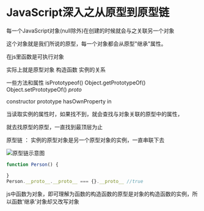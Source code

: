# JavaScript深入之从原型到原型链

每一个JavaScript对象(null除外)在创建的时候就会与之关联另一个对象

这个对象就是我们所说的原型，每一个对象都会从原型"继承"属性。

在js里函数是可执行对象

实际上就是原型对象 构造函数 实例的关系

一些方法和属性 isPrototypeof()  Object.getPrototypeOf()  Object.setPrototypeOf()  _proto_
  
constructor  prototype  hasOwnProperty  in

当读取实例的属性时，如果找不到，就会查找与对象关联的原型中的属性，

就去找原型的原型，一直找到最顶层为止

原型链 ： 实例的原型对象是另一个原型对象的实例，一直串联下去

![原型链示意图](https://github.com/mqyqingfeng/Blog/raw/master/Images/prototype5.png)

```js
function Person() {

}
Person.__proto__.__proto__ === {}.__proto__ //true
```
js中函数为对象，即可理解为函数的构造函数的原型是对象的构造函数的实例，所以函数'继承'对象却又改写对象
